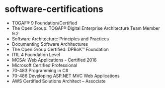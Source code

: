 # software-certifications

- TOGAF® 9 Foundation/Certified
- The Open Group: TOGAF® Digital Enterprise Architecture Team Member 9.2
- Software Architecture: Principles and Practices
- Documenting Software Architectures
- The Open Group Certified: DPBoK™ Foundation
- ITIL 4 Foundation Level
- MCSA: Web Applications - Certified 2016
- Microsoft Certified Professional
- 70-483 Programming in C#
- 70-486 Developing ASP.NET MVC Web Applications
- AWS Certified Solutions Architect – Associate
